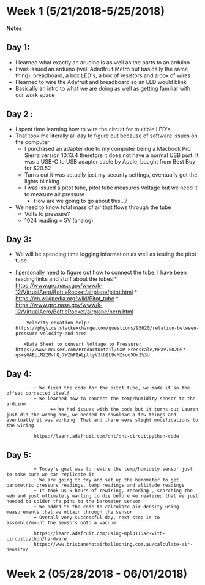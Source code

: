 
# Week 1 (5/21/2018-5/25/2018)

**Notes** 
## Day 1:
* I learned what exactly an arudino is as well as the parts to an arduino
*  I was issued an arduino (well Adadfruit Metro but basically the same thing), breadboard, a box LED's, a box of resistors and a box of wires
*  I learned to wire the Adafruit and breadboard so an LED would blink
*  Basically an intro to what we are doing as well as getting familiar with our work space
        
## Day 2 :
* I spent time learning how to wire the circuit for multiple LED's
* That took me literally all day to figure out because of software issues on the computer
  * I purchased an adapter due to my computer being a Macbook Pro Sierra version 10.13.4 therefore it does not have a normal USB port. It was a USB-C to USB adapter cable by Apple, bought from Best Buy for $20.52      
  * Turns out it was actually just my security settings, eventually got the lights blinking
  * I was issued a pitot tube, pitot tube measures Voltage but we need it to measure air pressure
    * How are we going to go about this...?
* We need to know total mass of air that flows through the tube
  * Volts to pressure?
  * 1024 reading = 5V (analog)
        
## Day 3:
   * We will be spending time logging information as well as testing the pitot tube
   * I personally need to figure out how to connect the tube, I have been reading links and stuff about the tubes
              * https://www.grc.nasa.gov/www/k-12/VirtualAero/BottleRocket/airplane/pitot.html
              * https://en.wikipedia.org/wiki/Pitot_tube
              * https://www.grc.nasa.gov/www/k-12/VirtualAero/BottleRocket/airplane/bern.html 
              
             Velocity equation help:  https://physics.stackexchange.com/questions/95620/relation-between-pressure-velocity-and-area  
            
            +Data Sheet to convert Voltage to Pressure: https://www.mouser.com/ProductDetail/NXP-Freescale/MPXV7002DP?qs=sGAEpiMZZMvhQj7WZhFIALpLlyV3lh9L9vMZsod5OrI%3d
 ## Day 4:
              + We fixed the code for the pitot tube, we made it so the offset corrected itself 
              + We learned how to connect the temp/humidity sensor to the arduino
                    ++ We had issues with the code but it turns out Lauren just did the wrong one, we needed to download a few things and eventually it was working. That and there were slight modifications to the wiring.
                    
              https://learn.adafruit.com/dht/dht-circuitpython-code
                    
## Day 5:
              + Today's goal was to rewire the temp/humidity sensor just to make sure we can replicate it
              + We are going to try and set up the barometer to get barometric pressure readings, temp readings and altitude readings
              + It took us 5 hours of rewiring, recoding , searching the web and just ultimately wanting to die before we realized that we just needed to solder the pins to the barometer sensor
              + We added to the code to calculate air density using measurements that we obtain through the sensor
              + Overall very successful day, next step is to assemble/mount the sensors onto a vacuum
              
              https://learn.adafruit.com/using-mpl3115a2-with-circuitpython/hardware
              https://www.brisbanehotairballooning.com.au/calculate-air-density/

# Week 2 (05/28/2018 - 06/01/2018)
        


